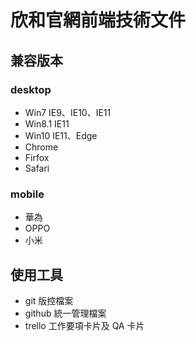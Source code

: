 # 欣和官網前端技術文件

## 兼容版本
### desktop
- Win7 IE9、IE10、IE11
- Win8.1 IE11
- Win10 IE11、Edge
- Chrome
- Firfox
- Safari

### mobile
- 華為
- OPPO
- 小米

## 使用工具
- git 版控檔案
- github 統一管理檔案
- trello 工作要項卡片及 QA 卡片







